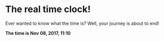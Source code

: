 # The real time clock!

Ever wanted to know what the time is? Well, your journey is about to end!

**The time is Nov 08, 2017, 11:10**